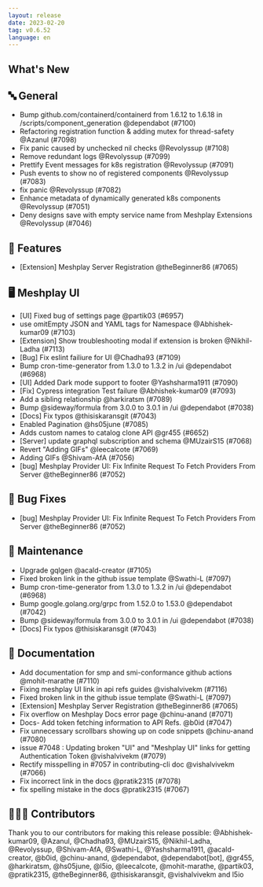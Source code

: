 ```yaml
---
layout: release
date: 2023-02-20
tag: v0.6.52
language: en
---
```


## What's New
## 🔤 General
- Bump github.com/containerd/containerd from 1.6.12 to 1.6.18 in /scripts/component_generation @dependabot (#7100)
- Refactoring registration function & adding mutex for thread-safety @Azanul (#7098)
- Fix panic caused by unchecked nil checks @Revolyssup (#7108)
- Remove redundant logs @Revolyssup (#7099)
- Prettify Event messages for k8s registration @Revolyssup (#7091)
- Push events to show no of registered components @Revolyssup (#7083)
- fix panic @Revolyssup (#7082)
- Enhance metadata of dynamically generated k8s components @Revolyssup (#7051)
- Deny designs save with empty service name from Meshplay Extensions @Revolyssup (#7046)

## 🚀 Features

- [Extension] Meshplay Server Registration @theBeginner86 (#7065)

## 🖥 Meshplay UI

- [UI] Fixed bug of settings page @partik03 (#6957)
- use omitEmpty JSON and YAML tags for Namespace @Abhishek-kumar09 (#7103)
- [Extension] Show troubleshooting modal if extension is broken @Nikhil-Ladha (#7113)
- [Bug] Fix eslint failiure for UI @Chadha93 (#7109)
- Bump cron-time-generator from 1.3.0 to 1.3.2 in /ui @dependabot (#6968)
- [UI] Added Dark mode support to footer @Yashsharma1911 (#7090)
- [Fix] Cypress integration Test failure @Abhishek-kumar09 (#7093)
- Add a sibling relationship  @harkiratsm (#7089)
- Bump @sideway/formula from 3.0.0 to 3.0.1 in /ui @dependabot (#7038)
- [Docs] Fix typos  @thisiskaransgit (#7043)
- Enabled Pagination @hs05june (#7085)
- Adds custom names to catalog clone API @gr455 (#6652)
- [Server] update graphql subscription and schema @MUzairS15 (#7068)
- Revert "Adding GIFs" @leecalcote (#7069)
- Adding GIFs @Shivam-AfA (#7056)
- [bug] Meshplay Provider UI: Fix Infinite Request To Fetch Providers From Server @theBeginner86 (#7052)

## 🐛 Bug Fixes

- [bug] Meshplay Provider UI: Fix Infinite Request To Fetch Providers From Server @theBeginner86 (#7052)

## 🧰 Maintenance

- Upgrade gqlgen @acald-creator (#7105)
- Fixed broken link in the github issue template @Swathi-L (#7097)
- Bump cron-time-generator from 1.3.0 to 1.3.2 in /ui @dependabot (#6968)
- Bump google.golang.org/grpc from 1.52.0 to 1.53.0 @dependabot (#7042)
- Bump @sideway/formula from 3.0.0 to 3.0.1 in /ui @dependabot (#7038)
- [Docs] Fix typos  @thisiskaransgit (#7043)

## 📖 Documentation

- Add documentation for smp and smi-conformance github actions @mohit-marathe (#7110)
- Fixing meshplay UI link in api refs guides @vishalvivekm (#7116)
- Fixed broken link in the github issue template @Swathi-L (#7097)
- [Extension] Meshplay Server Registration @theBeginner86 (#7065)
- Fix overflow on Meshplay Docs error page @chinu-anand (#7071)
- Docs- Add token fetching information to API Refs. @b0id (#7047)
- Fix unnecessary scrollbars showing up on code snippets @chinu-anand (#7080)
- issue #7048 : Updating broken "UI" and "Meshplay UI" links for getting Authentication Token @vishalvivekm (#7079)
- Rectify misspelling in #7057 in contributing-cli doc @vishalvivekm (#7066)
- Fix incorrect link in the docs @pratik2315 (#7078)
- fix spelling mistake in the docs @pratik2315 (#7067)

## 👨🏽‍💻 Contributors

Thank you to our contributors for making this release possible:
@Abhishek-kumar09, @Azanul, @Chadha93, @MUzairS15, @Nikhil-Ladha, @Revolyssup, @Shivam-AfA, @Swathi-L, @Yashsharma1911, @acald-creator, @b0id, @chinu-anand, @dependabot, @dependabot[bot], @gr455, @harkiratsm, @hs05june, @l5io, @leecalcote, @mohit-marathe, @partik03, @pratik2315, @theBeginner86, @thisiskaransgit, @vishalvivekm and l5io
